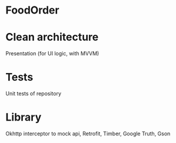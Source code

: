 # FoodOrder

# Clean architecture
Presentation (for UI logic, with MVVM)

# Tests
Unit tests of repository

# Library 
Okhttp interceptor to mock api, Retrofit, Timber, Google Truth, Gson 

